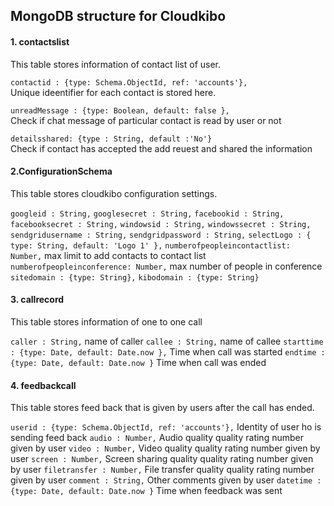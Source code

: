## MongoDB structure for Cloudkibo

#### 1. contactslist
This table stores information of contact list of user.

`contactid : {type: Schema.ObjectId, ref: 'accounts'},`  
Unique ideentifier for each contact is stored here.

`unreadMessage : {type: Boolean, default: false },`  
Check if chat message of particular contact is read by user or not

`detailsshared: {type : String, default :'No'}`  
Check if contact has accepted the add reuest and shared the information

#### 2.ConfigurationSchema
This table stores cloudkibo configuration settings.

  `googleid : String,`
  `googlesecret : String,`
  `facebookid : String,`
  `facebooksecret : String,`
  `windowsid : String,`
  `windowssecret : String,`
  `sendgridusername : String,`
  `sendgridpassword : String,`
  `selectLogo : { type: String, default: 'Logo 1' },`
  `numberofpeopleincontactlist: Number,` max limit to add contacts to contact list
  `numberofpeopleinconference: Number,` max number of people in conference
  `sitedomain : {type: String},`
  `kibodomain : {type: String}`
  
#### 3. callrecord
This table stores information of one to one call

`caller : String,`
name of caller
`callee : String,` name of callee 
`starttime : {type: Date, default: Date.now },` Time when call was started
`endtime : {type: Date, default: Date.now }` Time when call was ended

#### 4. feedbackcall
This table stores feed back that is given by users after the call has ended.

`userid : {type: Schema.ObjectId, ref: 'accounts'},`
Identity of user ho is sending feed back
`audio : Number,` Audio quality quality rating number given by user
`video : Number,` Video quality quality rating number given by user
`screen : Number,` Screen sharing quality quality rating number given by user
`filetransfer : Number,` File transfer quality quality rating number given by user
`comment : String,`  Other comments given by user
`datetime : {type: Date, default: Date.now }`  Time when feedback was sent









